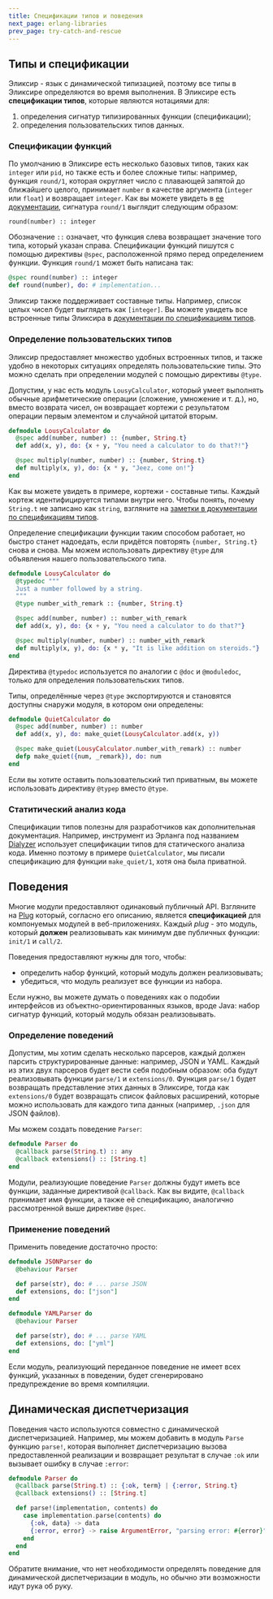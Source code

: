 ```yaml
---
title: Спецификации типов и поведения
next_page: erlang-libraries
prev_page: try-catch-and-rescue
---
```


## Типы и спецификации

Эликсир - язык с динамической типизацией, поэтому все типы в Эликсире определяются во время выполнения. В Эликсире есть **спецификации типов**, которые являются нотациями для:

1. определения сигнатур типизированных функции (спецификации);
2. определения пользовательских типов данных.

### Спецификации функций

По умолчанию в Эликсире есть несколько базовых типов, таких как `integer` или `pid`, но также есть и более сложные типы: например, функция `round/1`, которая округляет число с плавающей запятой до ближайшего целого, принимает `number` в качестве аргумента (`integer` или `float`) и возвращает `integer`. Как вы можете увидеть в [ее документации](https://hexdocs.pm/elixir/Kernel.html#round/1), сигнатура `round/1` выглядит следующим образом:

```
round(number) :: integer
```

Обозначение `::` означает, что функция слева возвращает значение того типа, который указан справа. Спецификации функций пишутся с помощью директивы `@spec`, расположенной прямо перед определением функции. Функция `round/1` может быть написана так:

```elixir
@spec round(number) :: integer
def round(number), do: # implementation...
```

Эликсир также поддерживает составные типы. Например, список целых чисел будет выглядеть как `[integer]`. Вы можете увидеть все встроенные типы Эликсира в [документации по спецификациям типов](https://hexdocs.pm/elixir/typespecs.html).

### Определение пользовательских типов

Эликсир предоставляет множество удобных встроенных типов, и также удобно в некоторых ситуациях определять пользовательские типы. Это можно сделать при определении модулей с помощью директивы `@type`.

Допустим, у нас есть модуль `LousyCalculator`, который умеет выполнять обычные арифметические операции (сложение, умножение и т. д.), но, вместо возврата чисел, он возвращает кортежи с результатом операции первым элементом и случайной цитатой вторым.

```elixir
defmodule LousyCalculator do
  @spec add(number, number) :: {number, String.t}
  def add(x, y), do: {x + y, "You need a calculator to do that?!"}

  @spec multiply(number, number) :: {number, String.t}
  def multiply(x, y), do: {x * y, "Jeez, come on!"}
end
```

Как вы можете увидеть в примере, кортежи - составные типы. Каждый кортеж идентифицируется типами внутри него. Чтобы понять, почему `String.t` не записано как `string`, взгляните на [заметки в документации по спецификациям типов](https://hexdocs.pm/elixir/typespecs.html#notes).

Определение спецификации функции таким способом работает, но быстро станет надоедать, если придётся повторять `{number, String.t}` снова и снова. Мы можем использовать директиву `@type` для объявления нашего пользовательского типа.

```elixir
defmodule LousyCalculator do
  @typedoc """
  Just a number followed by a string.
  """
  @type number_with_remark :: {number, String.t}

  @spec add(number, number) :: number_with_remark
  def add(x, y), do: {x + y, "You need a calculator to do that?"}

  @spec multiply(number, number) :: number_with_remark
  def multiply(x, y), do: {x * y, "It is like addition on steroids."}
end
```

Директива `@typedoc` используется по аналогии с `@doc` и `@moduledoc`, только для определения пользовательских типов.

Типы, определённые через `@type` экспортируются и становятся доступны снаружи модуля, в котором они определены:

```elixir
defmodule QuietCalculator do
  @spec add(number, number) :: number
  def add(x, y), do: make_quiet(LousyCalculator.add(x, y))

  @spec make_quiet(LousyCalculator.number_with_remark) :: number
  defp make_quiet({num, _remark}), do: num
end
```

Если вы хотите оставить пользовательский тип приватным, вы можете использовать директиву `@typep` вместо `@type`.

### Статитический анализ кода

Спецификации типов полезны для разработчиков как дополнительная документация. Например, инструмент из Эрланга под названием [Dialyzer](http://www.erlang.org/doc/man/dialyzer.html) использует спецификации типов для статического анализа кода. Именно поэтому в примере `QuietCalculator`, мы писали спецификацию для функции `make_quiet/1`, хотя она была приватной.

## Поведения

Многие модули предоставляют одинаковый публичный API. Взгляните на [Plug](https://github.com/elixir-lang/plug) который, согласно его описанию, является **спецификацией** для компонуемых модулей в веб-приложениях. Каждый *plug* - это модуль, который **должен** реализовывать как минимум две публичных функции: `init/1` и `call/2`.

Поведения предоставляют нужны для того, чтобы:

* определить набор функций, который модуль должен реализовывать;
* убедиться, что модуль реализует все функции из набора.

Если нужно, вы можете думать о поведениях как о подобии интерфейсов из объектно-ориентированных языков, вроде Java: набор сигнатур функций, который модуль обязан реализовывать.

### Определение поведений

Допустим, мы хотим сделать несколько парсеров, каждый должен парсить структурированные данные: например, JSON и YAML. Каждый из этих двух парсеров будет вести себя подобным образом: оба будут реализовывать функции `parse/1` и `extensions/0`. Функция `parse/1` будет возвращать представление этих данных в Эликсире, тогда как `extensions/0` будет возвращать список файловых расширений, которые можно использовать для каждого типа данных (например, `.json` для JSON файлов).

Мы можем создать поведение `Parser`:

```elixir
defmodule Parser do
  @callback parse(String.t) :: any
  @callback extensions() :: [String.t]
end
```

Модули, реализующие поведение `Parser` должны будут иметь все функции, заданные директивой `@callback`. Как вы видите, `@callback` принимает имя функции, а также её спецификацию, аналогично рассмотренной выше директиве `@spec`.

### Применение поведений

Применить поведение достаточно просто:

```elixir
defmodule JSONParser do
  @behaviour Parser

  def parse(str), do: # ... parse JSON
  def extensions, do: ["json"]
end
```

```elixir
defmodule YAMLParser do
  @behaviour Parser

  def parse(str), do: # ... parse YAML
  def extensions, do: ["yml"]
end
```

Если модуль, реализующий переданное поведение не имеет всех функций, указанных в поведении, будет сгенерировано предупреждение во время компиляции.

## Динамическая диспетчеризация

Поведения часто используются совместно с динамической диспетчеризацией. Например, мы можем добавить в модуль `Parse` функцию `parse!`, которая выполняет диспетчеризацию вызова предоставленной реализации и возвращает результат в случае `:ok` или вызывает ошибку в случае `:error`:

```elixir
defmodule Parser do
  @callback parse(String.t) :: {:ok, term} | {:error, String.t}
  @callback extensions() :: [String.t]

  def parse!(implementation, contents) do
    case implementation.parse(contents) do
      {:ok, data} -> data
      {:error, error} -> raise ArgumentError, "parsing error: #{error}"
    end
  end
end
```

Обратите внимание, что нет необходимости определять поведение для динамической диспетчеризации в модуль, но обычно эти возможности идут рука об руку.
